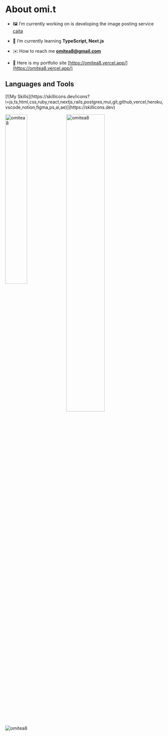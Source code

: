 # About omi.t

- 🖼️ I’m currently working on is developing the image posting service [caita](https://caita.today/)

- 🌱 I’m currently learning **TypeScript, Next.js**

- ✉️ How to reach me **omitea8@gmail.com**

- 📄 Here is my portfolio site [https://omitea8.vercel.app/](https://omitea8.vercel.app/)

## Languages and Tools

<p align="left">[![My Skills](https://skillicons.dev/icons?i=js,ts,html,css,ruby,react,nextjs,rails,postgres,mui,git,github,vercel,heroku,vscode,notion,figma,ps,ai,ae)](https://skillicons.dev)</p>

<p><img align="left" width="37%" src="https://github-readme-stats.vercel.app/api/top-langs?username=omitea8&show_icons=true&locale=en&layout=compact" alt="omitea8" /></p>

<p>&nbsp;<img align="center" width="49%" src="https://github-readme-stats.vercel.app/api?username=omitea8&show_icons=true&locale=en" alt="omitea8" /></p>

<p><img align="center" src="https://github-readme-streak-stats.herokuapp.com/?user=omitea8&" alt="omitea8" /></p>

